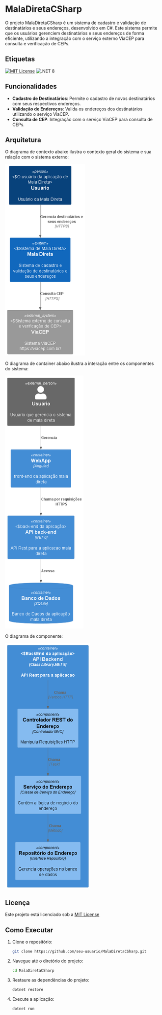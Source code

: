 # MalaDiretaCSharp
O projeto MalaDiretaCSharp é um sistema de cadastro e validação de destinatários e seus endereços, desenvolvido em C#. Este sistema permite que os usuários gerenciem destinatários e seus endereços de forma eficiente, utilizando a integração com o serviço externo ViaCEP para consulta e verificação de CEPs.



## Etiquetas

[![MIT License](https://img.shields.io/badge/License-MIT-green.svg)](https://choosealicense.com/licenses/mit/)
![.NET 8](https://img.shields.io/badge/.NET-8.0-blueviolet?logo=dotnet)


## Funcionalidades

- **Cadastro de Destinatários**: Permite o cadastro de novos destinatários com seus respectivos endereços.
- **Validação de Endereços**: Valida os endereços dos destinatários utilizando o serviço ViaCEP.
- **Consulta de CEP**: Integração com o serviço ViaCEP para consulta de CEPs.



## Arquitetura

O diagrama de contexto abaixo ilustra o contexto geral do sistema e sua relação com o sistema externo:

![Diagrama de Contexto](https://github.com/samorysundjata/MalaDiretaCSharp/blob/master/docs/C4/out/Context/MalaDireta-Context.png)

O diagrama de container abaixo ilustra a interação entre os componentes do sistema:

![Diagrama de Container](https://github.com/samorysundjata/MalaDiretaCSharp/blob/master/docs/C4/out/Container/Maladireta-Container.png)

O diagrama de componente:

![Diagrama de Componente](https://github.com/samorysundjata/MalaDiretaCSharp/blob/master/docs/C4/out/Component/EnderecoController-Component.png)

## Licença

Este projeto está licenciado sob a [MIT License](https://choosealicense.com/licenses/mit/)


## Como Executar

1. Clone o repositório:
   ```bash
   git clone https://github.com/seu-usuario/MalaDiretaCSharp.git
   ```
2. Navegue até o diretório do projeto:
   ```bash
   cd MalaDiretaCSharp
   ```
3. Restaure as dependências do projeto:
   ```bash
   dotnet restore
   ```
4. Execute a aplicação:
   ```bash
   dotnet run
   ```
    
